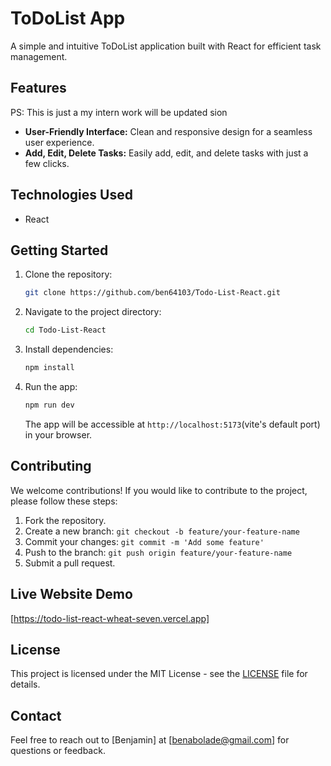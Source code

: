 
# ToDoList App

A simple and intuitive ToDoList application built with React for efficient task management.

## Features

PS: This is just a my intern work will be updated sion

- **User-Friendly Interface:** Clean and responsive design for a seamless user experience.
- **Add, Edit, Delete Tasks:** Easily add, edit, and delete tasks with just a few clicks.
<!-- - **Task Prioritization:** Set priorities for tasks to stay organized.
- **Due Dates:** Assign due dates to tasks to track deadlines.
- **Drag-and-Drop:** Intuitive drag-and-drop functionality for easy task reordering. -->

## Technologies Used

- React
<!-- - [Additional libraries/frameworks used, if any] -->

## Getting Started

1. Clone the repository:

   ```bash
   git clone https://github.com/ben64103/Todo-List-React.git
   ```

2. Navigate to the project directory:

   ```bash
   cd Todo-List-React
   ```

3. Install dependencies:

   ```bash
   npm install
   ```

4. Run the app:

   ```bash
   npm run dev
   ```

   The app will be accessible at `http://localhost:5173`(vite's default port) in your browser.

## Contributing

We welcome contributions! If you would like to contribute to the project, please follow these steps:

1. Fork the repository.
2. Create a new branch: `git checkout -b feature/your-feature-name`
3. Commit your changes: `git commit -m 'Add some feature'`
4. Push to the branch: `git push origin feature/your-feature-name`
5. Submit a pull request.

## Live Website Demo

[https://todo-list-react-wheat-seven.vercel.app]

## License

This project is licensed under the MIT License - see the [LICENSE](https://github.com/ben64103/Todo-List-React/blob/master/LICENSE) file for details.

## Contact

Feel free to reach out to [Benjamin] at [benabolade@gmail.com] for questions or feedback.

